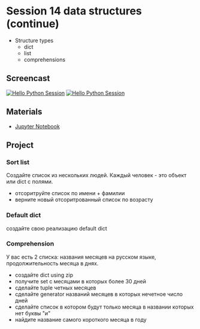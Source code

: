 # Session 14 data structures (continue)

- Structure types
    - dict
    - list
    - comprehensions

## Screencast
[![Hello Python Session](http://img.youtube.com/vi/0HAa7Olbf8g/0.jpg)](http://www.youtube.com/watch?v=0HAa7Olbf8g "Hello Python Session")
[![Hello Python Session](http://img.youtube.com/vi/zxKy28rxuRs/0.jpg)](http://www.youtube.com/watch?v=zxKy28rxuRs "Hello Python Session")

## Materials

- [Jupyter Notebook](session_15.ipynb)

## Project
### Sort list
Создайте список из нескольких людей. Каждый человек - это объект или dict с полями.
- отсоритруйте список по имени + фамилии
- верните новый отсоритрованный список по возрасту

### Default dict
создайте свою реализацию default dict

### Comprehension
У вас есть 2 списка: названия месяцев на русском языке, продолжительность месяца в днях.
- создайте dict using zip
- получите set с месяцами в которых более 30 дней
- сделайте tuple четных месяцев
- сделайте generator названий месяцев в которых нечетное число дней
- сделайте список в котором будут только месяца в названии которых нет буквы "и"
- найдите название самого короткого месяца в году
